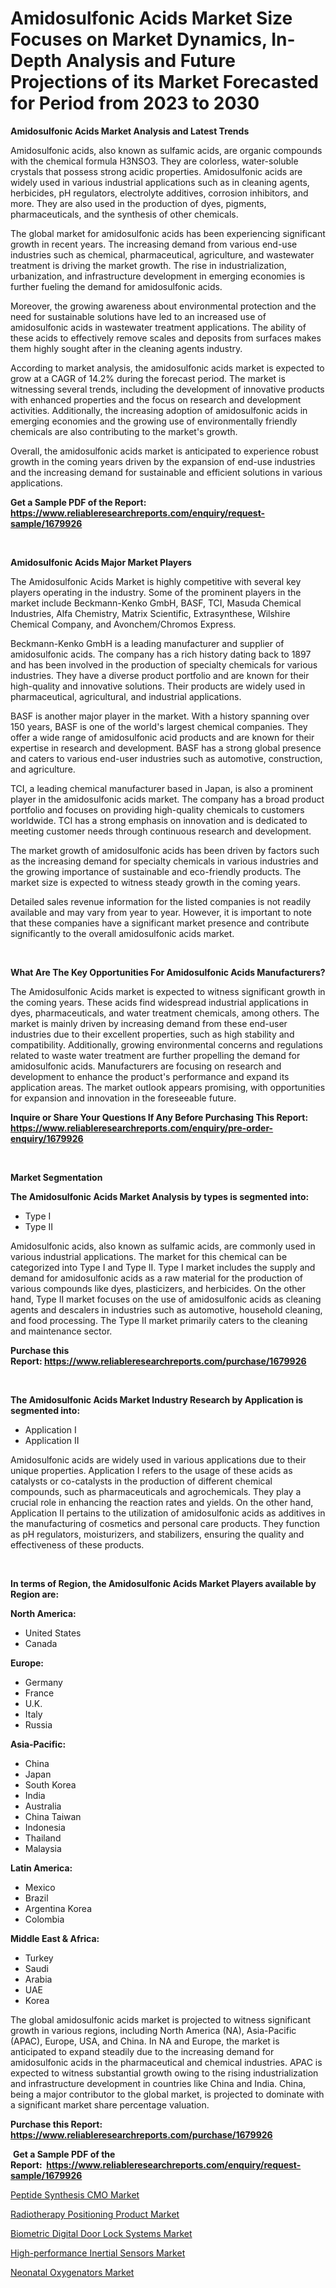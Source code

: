 <p><h1>Amidosulfonic Acids Market Size Focuses on Market Dynamics, In-Depth Analysis and Future Projections of its Market Forecasted for Period from 2023 to 2030</h1></p><p><strong>Amidosulfonic Acids Market Analysis and Latest Trends</strong></p>
<p><p>Amidosulfonic acids, also known as sulfamic acids, are organic compounds with the chemical formula H3NSO3. They are colorless, water-soluble crystals that possess strong acidic properties. Amidosulfonic acids are widely used in various industrial applications such as in cleaning agents, herbicides, pH regulators, electrolyte additives, corrosion inhibitors, and more. They are also used in the production of dyes, pigments, pharmaceuticals, and the synthesis of other chemicals.</p><p>The global market for amidosulfonic acids has been experiencing significant growth in recent years. The increasing demand from various end-use industries such as chemical, pharmaceutical, agriculture, and wastewater treatment is driving the market growth. The rise in industrialization, urbanization, and infrastructure development in emerging economies is further fueling the demand for amidosulfonic acids.</p><p>Moreover, the growing awareness about environmental protection and the need for sustainable solutions have led to an increased use of amidosulfonic acids in wastewater treatment applications. The ability of these acids to effectively remove scales and deposits from surfaces makes them highly sought after in the cleaning agents industry.</p><p>According to market analysis, the amidosulfonic acids market is expected to grow at a CAGR of 14.2% during the forecast period. The market is witnessing several trends, including the development of innovative products with enhanced properties and the focus on research and development activities. Additionally, the increasing adoption of amidosulfonic acids in emerging economies and the growing use of environmentally friendly chemicals are also contributing to the market's growth.</p><p>Overall, the amidosulfonic acids market is anticipated to experience robust growth in the coming years driven by the expansion of end-use industries and the increasing demand for sustainable and efficient solutions in various applications.</p></p>
<p><strong>Get a Sample PDF of the Report:&nbsp; <a href="https://www.reliableresearchreports.com/enquiry/request-sample/1679926">https://www.reliableresearchreports.com/enquiry/request-sample/1679926</a></strong></p>
<p>&nbsp;</p>
<p><strong>Amidosulfonic Acids Major Market Players</strong></p>
<p><p>The Amidosulfonic Acids Market is highly competitive with several key players operating in the industry. Some of the prominent players in the market include Beckmann-Kenko GmbH, BASF, TCI, Masuda Chemical Industries, Alfa Chemistry, Matrix Scientific, Extrasynthese, Wilshire Chemical Company, and Avonchem/Chromos Express.</p><p>Beckmann-Kenko GmbH is a leading manufacturer and supplier of amidosulfonic acids. The company has a rich history dating back to 1897 and has been involved in the production of specialty chemicals for various industries. They have a diverse product portfolio and are known for their high-quality and innovative solutions. Their products are widely used in pharmaceutical, agricultural, and industrial applications.</p><p>BASF is another major player in the market. With a history spanning over 150 years, BASF is one of the world's largest chemical companies. They offer a wide range of amidosulfonic acid products and are known for their expertise in research and development. BASF has a strong global presence and caters to various end-user industries such as automotive, construction, and agriculture.</p><p>TCI, a leading chemical manufacturer based in Japan, is also a prominent player in the amidosulfonic acids market. The company has a broad product portfolio and focuses on providing high-quality chemicals to customers worldwide. TCI has a strong emphasis on innovation and is dedicated to meeting customer needs through continuous research and development.</p><p>The market growth of amidosulfonic acids has been driven by factors such as the increasing demand for specialty chemicals in various industries and the growing importance of sustainable and eco-friendly products. The market size is expected to witness steady growth in the coming years.</p><p>Detailed sales revenue information for the listed companies is not readily available and may vary from year to year. However, it is important to note that these companies have a significant market presence and contribute significantly to the overall amidosulfonic acids market.</p></p>
<p>&nbsp;</p>
<p><strong>What Are The Key Opportunities For Amidosulfonic Acids Manufacturers?</strong></p>
<p><p>The Amidosulfonic Acids market is expected to witness significant growth in the coming years. These acids find widespread industrial applications in dyes, pharmaceuticals, and water treatment chemicals, among others. The market is mainly driven by increasing demand from these end-user industries due to their excellent properties, such as high stability and compatibility. Additionally, growing environmental concerns and regulations related to waste water treatment are further propelling the demand for amidosulfonic acids. Manufacturers are focusing on research and development to enhance the product's performance and expand its application areas. The market outlook appears promising, with opportunities for expansion and innovation in the foreseeable future.</p></p>
<p><strong>Inquire or Share Your Questions If Any Before Purchasing This Report: <a href="https://www.reliableresearchreports.com/enquiry/pre-order-enquiry/1679926">https://www.reliableresearchreports.com/enquiry/pre-order-enquiry/1679926</a></strong></p>
<p>&nbsp;</p>
<p><strong>Market Segmentation</strong></p>
<p><strong>The Amidosulfonic Acids Market Analysis by types is segmented into:</strong></p>
<p><ul><li>Type I</li><li>Type II</li></ul></p>
<p><p>Amidosulfonic acids, also known as sulfamic acids, are commonly used in various industrial applications. The market for this chemical can be categorized into Type I and Type II. Type I market includes the supply and demand for amidosulfonic acids as a raw material for the production of various compounds like dyes, plasticizers, and herbicides. On the other hand, Type II market focuses on the use of amidosulfonic acids as cleaning agents and descalers in industries such as automotive, household cleaning, and food processing. The Type II market primarily caters to the cleaning and maintenance sector.</p></p>
<p><strong>Purchase this Report:&nbsp;<a href="https://www.reliableresearchreports.com/purchase/1679926">https://www.reliableresearchreports.com/purchase/1679926</a></strong></p>
<p>&nbsp;</p>
<p><strong>The Amidosulfonic Acids Market Industry Research by Application is segmented into:</strong></p>
<p><ul><li>Application I</li><li>Application II</li></ul></p>
<p><p>Amidosulfonic acids are widely used in various applications due to their unique properties. Application I refers to the usage of these acids as catalysts or co-catalysts in the production of different chemical compounds, such as pharmaceuticals and agrochemicals. They play a crucial role in enhancing the reaction rates and yields. On the other hand, Application II pertains to the utilization of amidosulfonic acids as additives in the manufacturing of cosmetics and personal care products. They function as pH regulators, moisturizers, and stabilizers, ensuring the quality and effectiveness of these products.</p></p>
<p>&nbsp;</p>
<p><strong>In terms of Region, the Amidosulfonic Acids Market Players available by Region are:</strong></p>
<p>
    <p> <strong> North America: </strong>
        <ul>
            <li>United States</li>
            <li>Canada</li>
        </ul>
        </p> 
    <p> <strong> Europe: </strong>
        <ul>
            <li>Germany</li>
            <li>France</li>
            <li>U.K.</li>
            <li>Italy</li>
            <li>Russia</li>
        </ul>
        </p> 
    <p> <strong> Asia-Pacific: </strong>
        <ul>
            <li>China</li>
            <li>Japan</li>
            <li>South Korea</li>
            <li>India</li>
            <li>Australia</li>
            <li>China Taiwan</li>
            <li>Indonesia</li>
            <li>Thailand</li>
            <li>Malaysia</li>
        </ul>
        </p> 
    <p> <strong> Latin America: </strong>
        <ul>
            <li>Mexico</li>
            <li>Brazil</li>
            <li>Argentina Korea</li>
            <li>Colombia</li>
        </ul>
        </p> 
    <p> <strong> Middle East & Africa: </strong>
        <ul>
            <li>Turkey</li>
            <li>Saudi</li>
            <li>Arabia</li>
            <li>UAE</li>
            <li>Korea</li>
        </ul>
    </p>
    </p>
<p><p>The global amidosulfonic acids market is projected to witness significant growth in various regions, including North America (NA), Asia-Pacific (APAC), Europe, USA, and China. In NA and Europe, the market is anticipated to expand steadily due to the increasing demand for amidosulfonic acids in the pharmaceutical and chemical industries. APAC is expected to witness substantial growth owing to the rising industrialization and infrastructure development in countries like China and India. China, being a major contributor to the global market, is projected to dominate with a significant market share percentage valuation.</p></p>
<p><strong>Purchase this Report: <a href="https://www.reliableresearchreports.com/purchase/1679926">https://www.reliableresearchreports.com/purchase/1679926</a></strong></p>
<p>&nbsp;<strong>Get a Sample PDF of the Report:&nbsp;&nbsp;<a href="https://www.reliableresearchreports.com/enquiry/request-sample/1679926">https://www.reliableresearchreports.com/enquiry/request-sample/1679926</a></strong></p>
<p><strong></strong></p>
<p><p><a href="https://www.linkedin.com/pulse/peptide-synthesis-cmo-market-size-share-amp-trends-analysis-f13oc/">Peptide Synthesis CMO Market</a></p><p><a href="https://www.linkedin.com/pulse/radiotherapy-positioning-product-market-size-growth-forecast-ncsyc/">Radiotherapy Positioning Product Market</a></p><p><a href="https://medium.com/@vivianejast/biometric-digital-door-lock-systems-market-analysis-its-cagr-market-segmentation-and-global-b45acaac22fc">Biometric Digital Door Lock Systems Market</a></p><p><a href="https://medium.com/@elwyncarter2023/high-performance-inertial-sensors-market-focuses-on-market-share-size-and-projected-forecast-till-76aae54f9128">High-performance Inertial Sensors Market</a></p><p><a href="https://www.linkedin.com/pulse/decoding-neonatal-oxygenators-market-deep-dive-latest-trends-horhc/">Neonatal Oxygenators Market</a></p></p>